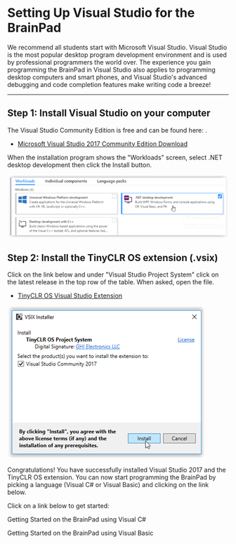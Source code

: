 # Setting Up Visual Studio for the BrainPad
We recommend all students start with Microsoft Visual Studio. Visual Studio is the most popular desktop program development environment and is used by professional programmers the world over. The experience you gain programming the BrainPad in Visual Studio also applies to programming desktop computers and smart phones, and Visual Studio's advanced debugging and code completion features make writing code a breeze!

---


## Step 1: Install Visual Studio on your computer
The Visual Studio Community Edition is free and can be found here: 
.

* [Microsoft Visual Studio 2017 Community Edition Download](https://www.visualstudio.com/vs/community/)

When the installation program shows the "Workloads" screen, select .NET desktop development then click the Install button.

![Choose .NET desktop development](images/introduction/VisualStudioWorkloads.PNG) 





## Step 2: Install the TinyCLR OS extension (.vsix)

Click on the link below and under "Visual Studio Project System" click on the latest release in the top row of the table. When asked, open the file.

* [TinyCLR OS Visual Studio Extension](http://docs.ghielectronics.com/tinyclr/downloads.html#visual-studio-project-system)

![VSIX Installer](images/introduction/InstallVSIX.PNG) 

Congratulations! You have successfully installed Visual Studio 2017 and the TinyCLR OS extension. You can now start programming the BrainPad by picking a language (Visual C# or Visual Basic) and clicking on the link below.


Click on a link below to get started:

Getting Started on the BrainPad using Visual C# 

Getting Started on the BrainPad using Visual Basic